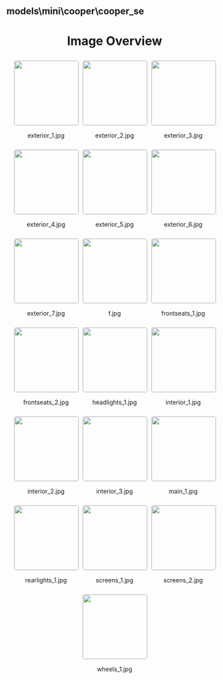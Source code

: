 ## models\mini\cooper\cooper_se
<style>
    .image-gallery {
        display: flex;
        flex-wrap: wrap;
        gap: 10px;
        justify-content: center;
        padding: 10px;
    }
    .image-gallery img {
        width: 150px;
        height: auto;
        border: 1px solid #ddd;
        border-radius: 5px;
    }
    .image-gallery div {
        flex: 1 1 calc(33.333% - 20px); /* Three images per row on large screens */
        max-width: 150px;
        text-align: center;
    }
    @media (max-width: 768px) {
        .image-gallery div {
            flex: 1 1 calc(50% - 20px); /* Two images per row on medium screens */
        }
    }
    @media (max-width: 480px) {
        .image-gallery div {
            flex: 1 1 100%; /* One image per row on small screens */
        }
    }
</style>
<h1 style ="text-align: center;"> Image Overview </h1> <div class="image-gallery">
<div>
<img src="https://media.evkx.net/multimedia/models/mini/cooper/cooper_se/exterior_1_st.jpg">
<p>exterior_1.jpg</p>
</div>
<div>
<img src="https://media.evkx.net/multimedia/models/mini/cooper/cooper_se/exterior_2_st.jpg">
<p>exterior_2.jpg</p>
</div>
<div>
<img src="https://media.evkx.net/multimedia/models/mini/cooper/cooper_se/exterior_3_st.jpg">
<p>exterior_3.jpg</p>
</div>
<div>
<img src="https://media.evkx.net/multimedia/models/mini/cooper/cooper_se/exterior_4_st.jpg">
<p>exterior_4.jpg</p>
</div>
<div>
<img src="https://media.evkx.net/multimedia/models/mini/cooper/cooper_se/exterior_5_st.jpg">
<p>exterior_5.jpg</p>
</div>
<div>
<img src="https://media.evkx.net/multimedia/models/mini/cooper/cooper_se/exterior_6_st.jpg">
<p>exterior_6.jpg</p>
</div>
<div>
<img src="https://media.evkx.net/multimedia/models/mini/cooper/cooper_se/exterior_7_st.jpg">
<p>exterior_7.jpg</p>
</div>
<div>
<img src="https://media.evkx.net/multimedia/models/mini/cooper/cooper_se/f_st.jpg">
<p>f.jpg</p>
</div>
<div>
<img src="https://media.evkx.net/multimedia/models/mini/cooper/cooper_se/frontseats_1_st.jpg">
<p>frontseats_1.jpg</p>
</div>
<div>
<img src="https://media.evkx.net/multimedia/models/mini/cooper/cooper_se/frontseats_2_st.jpg">
<p>frontseats_2.jpg</p>
</div>
<div>
<img src="https://media.evkx.net/multimedia/models/mini/cooper/cooper_se/headlights_1_st.jpg">
<p>headlights_1.jpg</p>
</div>
<div>
<img src="https://media.evkx.net/multimedia/models/mini/cooper/cooper_se/interior_1_st.jpg">
<p>interior_1.jpg</p>
</div>
<div>
<img src="https://media.evkx.net/multimedia/models/mini/cooper/cooper_se/interior_2_st.jpg">
<p>interior_2.jpg</p>
</div>
<div>
<img src="https://media.evkx.net/multimedia/models/mini/cooper/cooper_se/interior_3_st.jpg">
<p>interior_3.jpg</p>
</div>
<div>
<img src="https://media.evkx.net/multimedia/models/mini/cooper/cooper_se/main_1_st.jpg">
<p>main_1.jpg</p>
</div>
<div>
<img src="https://media.evkx.net/multimedia/models/mini/cooper/cooper_se/rearlights_1_st.jpg">
<p>rearlights_1.jpg</p>
</div>
<div>
<img src="https://media.evkx.net/multimedia/models/mini/cooper/cooper_se/screens_1_st.jpg">
<p>screens_1.jpg</p>
</div>
<div>
<img src="https://media.evkx.net/multimedia/models/mini/cooper/cooper_se/screens_2_st.jpg">
<p>screens_2.jpg</p>
</div>
<div>
<img src="https://media.evkx.net/multimedia/models/mini/cooper/cooper_se/wheels_1_st.jpg">
<p>wheels_1.jpg</p>
</div>
</div>
